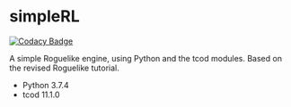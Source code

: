 # simpleRL
[![Codacy Badge](https://api.codacy.com/project/badge/Grade/e689986a046a41ceb4fa882eb56132f2)](https://www.codacy.com?utm_source=github.com&amp;utm_medium=referral&amp;utm_content=cariosecus/simpleRL&amp;utm_campaign=Badge_Grade)

 A simple Roguelike engine, using Python and the tcod modules. Based on the revised Roguelike tutorial.

*  Python 3.7.4
*  tcod 11.1.0

